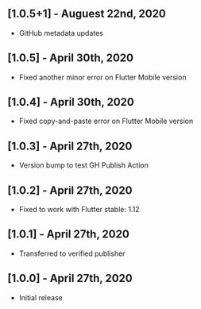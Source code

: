 ## [1.0.5+1] - Auguest 22nd, 2020

* GitHub metadata updates


## [1.0.5] - April 30th, 2020

* Fixed another minor error on Flutter Mobile version


## [1.0.4] - April 30th, 2020

* Fixed copy-and-paste error on Flutter Mobile version


## [1.0.3] - April 27th, 2020

* Version bump to test GH Publish Action


## [1.0.2] - April 27th, 2020

* Fixed to work with Flutter stable: 1.12


## [1.0.1] - April 27th, 2020

* Transferred to verified publisher


## [1.0.0] - April 27th, 2020

* Initial release
